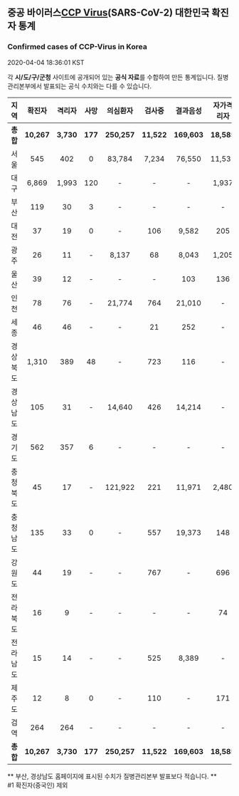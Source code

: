 
## 중공 바이러스[CCP Virus]()(SARS-CoV-2) 대한민국 확진자 통계
### Confirmed cases of CCP-Virus in Korea
2020-04-04 18:36:01 KST

각 **시/도/구/군청** 사이트에 공개되어 있는 **공식 자료**를 수합하여 만든 통계입니다.
질병관리본부에서 발표되는 공식 수치와는 다를 수 있습니다.


|  지역  | 확진자 |  격리자  |  사망  |  의심환자  |  검사중  |  결과음성  |  자가격리자  |  감시중  |  감시해제  |  퇴원  |
|:------:|:------:|:--------:|:--------:|:----------:|:--------:|:----------------:|:------------:|:--------:|:----------:|:--:|
|**총합**|**10,267**|**3,730**|**177**|**250,257**|**11,522**|**169,603**|**18,585**|**6,485**|**22,053**|**6,314**|
|서울|545|402|0|83,784|7,234|76,550|11,533|3,894|7,639|143|
|대구|6,869|1,993|120|-|-|-|1,937|-|-|4,756|
|부산|119|30|3|-|-|-|-|-|-|86|
|대전|37|19|0|-|106|9,582|205|205|613|18|
|광주|26|11|-|8,137|68|8,043|1,205|5|1,200|15|
|울산|39|12|-|-|-|103|136|1|135|27|
|인천|78|76|-|21,774|764|21,010|-|-|-|2|
|세종|46|46|-|-|21|252|-|-|-|-|
|경상북도|1,310|389|48|-|723|116|-|1,127|10,347|827|
|경상남도|105|31|-|14,640|426|14,214|-|-|-|74|
|경기도|562|357|6|-|-|-|-|-|-|199|
|충청북도|45|17|-|121,922|221|11,971|2,480|636|1,844|28|
|충청남도|135|33|0|-|557|19,373|148|-|-|102|
|강원도|44|19|-|-|767|-|696|-|-|25|
|전라북도|16|9|-|-|-|-|74|-|-|7|
|전라남도|15|14|-|-|525|8,389|-|617|275|1|
|제주도|12|8|0|-|110|-|171|-|-|4|
|검역|264|264|-|-|-|-|-|-|-|-|
|**총합**|**10,267**|**3,730**|**177**|**250,257**|**11,522**|**169,603**|**18,585**|**6,485**|**22,053**|**6,314**|


** 부산, 경상남도 홈페이지에 표시된 수치가 질병관리본부 발표보다 적습니다. **<br>
#1 확진자(중국인) 제외
    